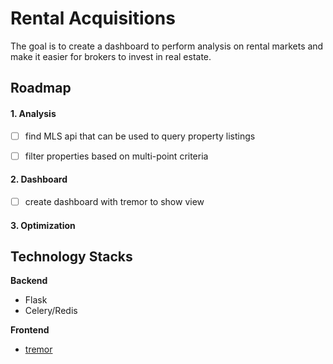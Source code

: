 # Rental Acquisitions

The goal is to create a dashboard to perform analysis on rental markets and make it easier for brokers to invest in real estate.

## Roadmap

#### 1. Analysis

- [ ] find MLS api that can be used to query property listings 
- [ ] filter properties based on multi-point criteria


#### 2. Dashboard

- [ ] create dashboard with tremor to show view

#### 3. Optimization


## Technology Stacks

**Backend**
- Flask
- Celery/Redis

**Frontend**
- [tremor](https://github.com/tremorlabs/tremor)
